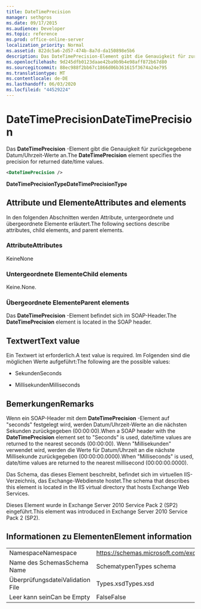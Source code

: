 ```yaml
---
title: DateTimePrecision
manager: sethgros
ms.date: 09/17/2015
ms.audience: Developer
ms.topic: reference
ms.prod: office-online-server
localization_priority: Normal
ms.assetid: 822dc5a6-2d57-474b-8a7d-da150898e5b6
description: Das DateTimePrecision-Element gibt die Genauigkeit für zurückgegebene Datum/Uhrzeit-Werte an.
ms.openlocfilehash: 9d245dfb0123daae42ba9b9b4e98aff872b67d80
ms.sourcegitcommit: 88ec988f2bb67c1866d06b361615f3674a24e795
ms.translationtype: MT
ms.contentlocale: de-DE
ms.lasthandoff: 06/03/2020
ms.locfileid: "44529224"
---
```

# <a name="datetimeprecision"></a><span data-ttu-id="c9d53-103">DateTimePrecision</span><span class="sxs-lookup"><span data-stu-id="c9d53-103">DateTimePrecision</span></span>

<span data-ttu-id="c9d53-104">Das **DateTimePrecision** -Element gibt die Genauigkeit für zurückgegebene Datum/Uhrzeit-Werte an.</span><span class="sxs-lookup"><span data-stu-id="c9d53-104">The **DateTimePrecision** element specifies the precision for returned date/time values.</span></span> 
  
```XML
<DateTimePrecision />
```

<span data-ttu-id="c9d53-105">**DateTimePrecisionType**</span><span class="sxs-lookup"><span data-stu-id="c9d53-105">**DateTimePrecisionType**</span></span>

## <a name="attributes-and-elements"></a><span data-ttu-id="c9d53-106">Attribute und Elemente</span><span class="sxs-lookup"><span data-stu-id="c9d53-106">Attributes and elements</span></span>

<span data-ttu-id="c9d53-107">In den folgenden Abschnitten werden Attribute, untergeordnete und übergeordnete Elemente erläutert.</span><span class="sxs-lookup"><span data-stu-id="c9d53-107">The following sections describe attributes, child elements, and parent elements.</span></span>
  
### <a name="attributes"></a><span data-ttu-id="c9d53-108">Attribute</span><span class="sxs-lookup"><span data-stu-id="c9d53-108">Attributes</span></span>

<span data-ttu-id="c9d53-109">Keine</span><span class="sxs-lookup"><span data-stu-id="c9d53-109">None</span></span>
  
### <a name="child-elements"></a><span data-ttu-id="c9d53-110">Untergeordnete Elemente</span><span class="sxs-lookup"><span data-stu-id="c9d53-110">Child elements</span></span>

<span data-ttu-id="c9d53-111">Keine.</span><span class="sxs-lookup"><span data-stu-id="c9d53-111">None.</span></span>
  
### <a name="parent-elements"></a><span data-ttu-id="c9d53-112">Übergeordnete Elemente</span><span class="sxs-lookup"><span data-stu-id="c9d53-112">Parent elements</span></span>

<span data-ttu-id="c9d53-113">Das **DateTimePrecision** -Element befindet sich im SOAP-Header.</span><span class="sxs-lookup"><span data-stu-id="c9d53-113">The **DateTimePrecision** element is located in the SOAP header.</span></span> 
  
## <a name="text-value"></a><span data-ttu-id="c9d53-114">Textwert</span><span class="sxs-lookup"><span data-stu-id="c9d53-114">Text value</span></span>

<span data-ttu-id="c9d53-115">Ein Textwert ist erforderlich.</span><span class="sxs-lookup"><span data-stu-id="c9d53-115">A text value is required.</span></span> <span data-ttu-id="c9d53-116">Im Folgenden sind die möglichen Werte aufgeführt:</span><span class="sxs-lookup"><span data-stu-id="c9d53-116">The following are the possible values:</span></span>
  
- <span data-ttu-id="c9d53-117">Sekunden</span><span class="sxs-lookup"><span data-stu-id="c9d53-117">Seconds</span></span>
    
- <span data-ttu-id="c9d53-118">Millisekunden</span><span class="sxs-lookup"><span data-stu-id="c9d53-118">Milliseconds</span></span>
    
## <a name="remarks"></a><span data-ttu-id="c9d53-119">Bemerkungen</span><span class="sxs-lookup"><span data-stu-id="c9d53-119">Remarks</span></span>

<span data-ttu-id="c9d53-120">Wenn ein SOAP-Header mit dem **DateTimePrecision** -Element auf "seconds" festgelegt wird, werden Datum/Uhrzeit-Werte an die nächsten Sekunden zurückgegeben (00:00:00).</span><span class="sxs-lookup"><span data-stu-id="c9d53-120">When a SOAP header with the **DateTimePrecision** element set to "Seconds" is used, date/time values are returned to the nearest seconds (00:00:00).</span></span> <span data-ttu-id="c9d53-121">Wenn "Millisekunden" verwendet wird, werden die Werte für Datum/Uhrzeit an die nächste Millisekunde zurückgegeben (00:00:00.0000).</span><span class="sxs-lookup"><span data-stu-id="c9d53-121">When "Milliseconds" is used, date/time values are returned to the nearest millisecond (00:00:00.0000).</span></span> 
  
<span data-ttu-id="c9d53-122">Das Schema, das dieses Element beschreibt, befindet sich im virtuellen IIS-Verzeichnis, das Exchange-Webdienste hostet.</span><span class="sxs-lookup"><span data-stu-id="c9d53-122">The schema that describes this element is located in the IIS virtual directory that hosts Exchange Web Services.</span></span>
  
<span data-ttu-id="c9d53-123">Dieses Element wurde in Exchange Server 2010 Service Pack 2 (SP2) eingeführt.</span><span class="sxs-lookup"><span data-stu-id="c9d53-123">This element was introduced in Exchange Server 2010 Service Pack 2 (SP2).</span></span>
  
## <a name="element-information"></a><span data-ttu-id="c9d53-124">Informationen zu Elementen</span><span class="sxs-lookup"><span data-stu-id="c9d53-124">Element information</span></span>

|||
|:-----|:-----|
|<span data-ttu-id="c9d53-125">Namespace</span><span class="sxs-lookup"><span data-stu-id="c9d53-125">Namespace</span></span>  <br/> |https://schemas.microsoft.com/exchange/services/2006/types  <br/> |
|<span data-ttu-id="c9d53-126">Name des Schemas</span><span class="sxs-lookup"><span data-stu-id="c9d53-126">Schema Name</span></span>  <br/> |<span data-ttu-id="c9d53-127">Schematypen</span><span class="sxs-lookup"><span data-stu-id="c9d53-127">Types schema</span></span>  <br/> |
|<span data-ttu-id="c9d53-128">Überprüfungsdatei</span><span class="sxs-lookup"><span data-stu-id="c9d53-128">Validation File</span></span>  <br/> |<span data-ttu-id="c9d53-129">Types.xsd</span><span class="sxs-lookup"><span data-stu-id="c9d53-129">Types.xsd</span></span>  <br/> |
|<span data-ttu-id="c9d53-130">Leer kann sein</span><span class="sxs-lookup"><span data-stu-id="c9d53-130">Can be Empty</span></span>  <br/> |<span data-ttu-id="c9d53-131">False</span><span class="sxs-lookup"><span data-stu-id="c9d53-131">False</span></span>  <br/> |
   

